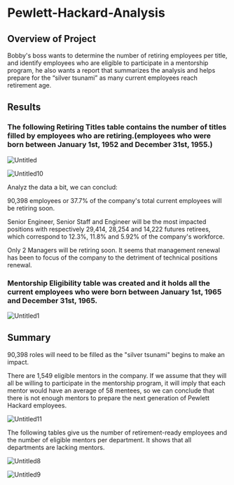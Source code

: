 # Pewlett-Hackard-Analysis

## Overview of Project

Bobby's boss wants to determine the number of retiring employees per title, and identify employees who are eligible to participate in a mentorship program, he also wants a report that summarizes the analysis and helps prepare for the “silver tsunami” as many current employees reach retirement age.

## Results
### The following Retiring Titles table contains the number of titles filled by employees who are retiring.(employees who were born between January 1st, 1952 and December 31st, 1955.)
![Untitled](https://user-images.githubusercontent.com/38533045/130368728-118e779e-4c58-4c60-920a-36a0d701ce9d.png)

![Untitled10](https://user-images.githubusercontent.com/38533045/130370669-6764c6f3-b19c-4223-9463-0e90c1dd6be5.png)

Analyz the data a bit, we can conclud:

90,398 employees or 37.7% of the company's total current employees will be retiring soon.

Senior Engineer, Senior Staff and Engineer will be the most impacted positions with respectively 29,414, 28,254 and 14,222 futures retirees, which correspond to 12.3%, 11.8% and 5.92% of the company's workforce.

Only 2 Managers will be retiring soon. It seems that management renewal has been to focus of the company to the detriment of technical positions renewal.

### Mentorship Eligibility table was created and it holds all the current employees who were born between January 1st, 1965 and December 31st, 1965.
![Untitled1](https://user-images.githubusercontent.com/38533045/130368780-aba6e2f9-46a0-4a4f-8d94-494e87192735.png)


## Summary
90,398 roles will need to be filled as the "silver tsunami" begins to make an impact.

There are 1,549 eligible mentors in the company. If we assume that they will all be willing to participate in the mentorship program, it will imply that each mentor would have an average of 58 mentees, so we can conclude that there is not enough mentors to prepare the next generation of Pewlett Hackard employees.

![Untitled11](https://user-images.githubusercontent.com/38533045/130370937-e9b03026-3279-4ec7-87d3-81adced2586f.png)

The following tables give us the number of retirement-ready employees and the number of eligible mentors per department. It shows that all departments are lacking mentors.


![Untitled8](https://user-images.githubusercontent.com/38533045/130370958-35528672-a5e2-4f83-b765-cf924a3b8746.png)


![Untitled9](https://user-images.githubusercontent.com/38533045/130370706-83691e44-6b10-4d22-beb2-327cf1a6d5d4.png)

